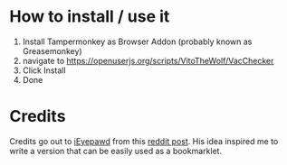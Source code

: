 # How to install / use it
1. Install Tampermonkey as Browser Addon (probably known as Greasemonkey)
2. navigate to https://openuserjs.org/scripts/VitoTheWolf/VacChecker
3. Click Install
4. Done

# Credits

Credits go out to [iEyepawd](http://www.reddit.com/user/iEyepawd) from this [reddit post](http://www.reddit.com/r/GlobalOffensive/comments/348292/i_made_a_userscript_to_easily_show_vac_bans_on/). His idea inspired me to write a version that can be easily used as a bookmarklet.
